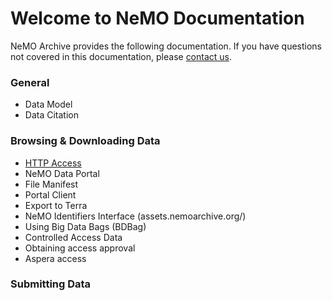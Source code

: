 # Welcome to NeMO Documentation

NeMO Archive provides the following documentation. If you have questions not covered in this documentation, please [contact us](https://nemoarchive.org/contact.php).

### General

 * Data Model
 * Data Citation

### Browsing & Downloading Data

 * [HTTP Access](browse_http.md)
 * NeMO Data Portal
  * File Manifest
  * Portal Client
  * Export to Terra
 * NeMO Identifiers Interface (assets.nemoarchive.org/)
  * Using Big Data Bags (BDBag)
 * Controlled Access Data
  * Obtaining access approval
  * Aspera access

### Submitting Data
